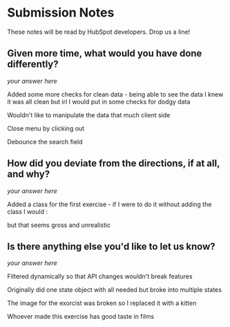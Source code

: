 # Submission Notes

These notes will be read by HubSpot developers. Drop us a line!

## Given more time, what would you have done differently?

_your answer here_

Added some more checks for clean data - being able to see the data I knew it was all clean but irl I would put in some checks for dodgy data 


Wouldn't like to manipulate the data that much client side 

Close menu by clicking out 

Debounce the search field 


## How did you deviate from the directions, if at all, and why?

_your answer here_

Added a class for the first exercise - if I were to do it without adding the class I would : 

but that seems gross and unrealistic 



## Is there anything else you'd like to let us know?

_your answer here_

Filtered dynamically so that API changes wouldn't break features

Originally did one state object with all needed but broke into multiple states 

The image for the exorcist was broken so I replaced it with a kitten 

Whoever made this exercise has good taste in films